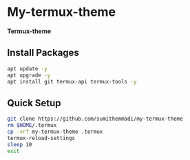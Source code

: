 # My-termux-theme
  <b>Termux-theme</b>
## Install Packages
```bash
apt update -y
apt upgrade -y
apt install git termux-api termux-tools -y
```
## Quick Setup
```bash
git clone https://github.com/sumithemmadi/my-termux-theme
rm $HOME/.termux
cp -vrf my-termux-theme .termux
termux-reload-settings
sleep 10
exit
```
